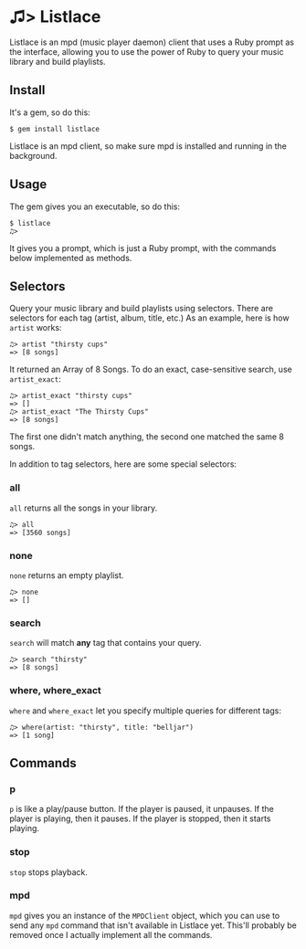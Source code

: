 # ♫> Listlace

Listlace is an mpd (music player daemon) client that uses a Ruby prompt as the interface, allowing you to use the power of Ruby to query your music library and build playlists.

## Install

It's a gem, so do this:

    $ gem install listlace

Listlace is an mpd client, so make sure mpd is installed and running in the background.

## Usage

The gem gives you an executable, so do this:

    $ listlace
    ♫>

It gives you a prompt, which is just a Ruby prompt, with the commands below implemented as methods.

## Selectors

Query your music library and build playlists using selectors. There are selectors for each tag (artist, album, title, etc.) As an example, here is how `artist` works:

    ♫> artist "thirsty cups"
    => [8 songs]

It returned an Array of 8 Songs. To do an exact, case-sensitive search, use `artist_exact`:

    ♫> artist_exact "thirsty cups"
    => []
    ♫> artist_exact "The Thirsty Cups"
    => [8 songs]

The first one didn't match anything, the second one matched the same 8 songs.

In addition to tag selectors, here are some special selectors:

### all

`all` returns all the songs in your library.

    ♫> all
    => [3560 songs]

### none

`none` returns an empty playlist.

    ♫> none
    => []

### search

`search` will match **any** tag that contains your query.

    ♫> search "thirsty"
    => [8 songs]

### where, where\_exact

`where` and `where_exact` let you specify multiple queries for different tags:

    ♫> where(artist: "thirsty", title: "belljar")
    => [1 song]

## Commands

### p

`p` is like a play/pause button. If the player is paused, it unpauses. If the player is playing, then it pauses. If the player is stopped, then it starts playing.

### stop

`stop` stops playback.

### mpd

`mpd` gives you an instance of the `MPDClient` object, which you can use to send any `mpd` command that isn't available in Listlace yet. This'll probably be removed once I actually implement all the commands.

